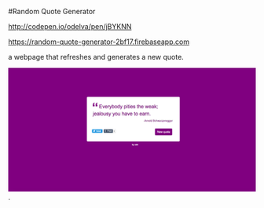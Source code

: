 #Random Quote Generator

http://codepen.io/odelva/pen/jBYKNN

https://random-quote-generator-2bf17.firebaseapp.com

a webpage that refreshes and generates a new quote.

![Quote Generator](https://github.com/odekyc/Front_End/blob/master/Random_Quote_Machine/quotes.png).
